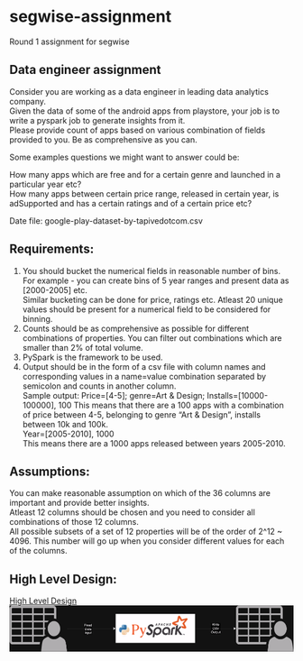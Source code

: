 # segwise-assignment
Round 1 assignment for segwise

## Data engineer assignment

Consider you are working as a data engineer in leading data analytics company.<br>
Given the data of some of the android apps from playstore, your job is to write a pyspark job to generate insights from it.<br>
Please provide count of apps based on various combination of fields provided to you. Be as comprehensive as you can.<br>

Some examples questions we might want to answer could be:

How many apps which are free and for a certain genre and launched in a particular year etc?<br>
How many apps between certain price range, released in certain year, is adSupported and has a certain ratings and of a certain price
etc?<br>

Date file: google-play-dataset-by-tapivedotcom.csv

## Requirements:
1. You should bucket the numerical fields in reasonable number of bins.<br>
For example - you can create bins of 5 year ranges and present data as [2000-2005] etc.<br>
Similar bucketing can be done for price, ratings etc. Atleast 20 unique values should be present for a numerical field to be considered for binning.<br>
2. Counts should be as comprehensive as possible for different combinations of properties. You can filter out combinations which are smaller than 2% of total volume.<br>
3. PySpark is the framework to be used.<br>
4. Output should be in the form of a csv file with column names and corresponding values in a name=value combination separated by semicolon and counts in another column.<br>
Sample output:
Price=[4-5]; genre=Art & Design; Installs=[10000-100000], 100
This means that there are a 100 apps with a combination of price between 4-5, belonging to genre “Art & Design”, installs between 10k and 100k.<br>
Year=[2005-2010], 1000<br>
This means there are a 1000 apps released between years 2005-2010.<br>

## Assumptions:
You can make reasonable assumption on which of the 36 columns are important and provide better insights.<br>
Atleast 12 columns should be chosen and you need to consider all combinations of those 12 columns.<br>
All possible subsets of a set of 12 properties will be of the order of 2^12 ~ 4096. This number will go up when you consider different values for each of the columns.<br>

## High Level Design:
[High Level Design](HighLevelDesign.drawio)
![High Level Design](HighLevelDesign.drawio.png)
